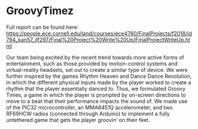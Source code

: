 # GroovyTimez

Full report can be found here:
https://people.ece.cornell.edu/land/courses/ece4760/FinalProjects/f2018/jd794_kan57_jlf297/Final%20Project%20Write%20Up/FinalProjectWriteUp.html

Our team being excited by the recent trend towards more active forms of entertainment, such as those provided by motion-control systems and virtual-reality headsets, set out to create a similar type of device. We were further inspired by the games Rhythm Heaven and Dance Dance Revolution, in which the different physical inputs made by the player worked to create a rhythm that the player essentially danced to. Thus, we formulated Groovy Times, a game in which the player is prompted by on-screen directions to move to a beat that their performance impacts the sound of. We made use of the PIC32 microcontroller, an MMA8451Q accelerometer, and two RF69HCW radios (connected through Arduino) to implement a fully untethered game that gets the player groovin’ on their feet.
